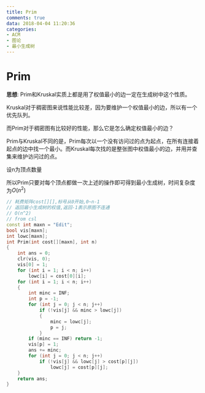 ```yaml
---
title: Prim
comments: true
data: 2018-04-04 11:20:36
categories:
- ACM
- 图论
- 最小生成树
---
```


# Prim

**思想**:
Prim和Kruskal实质上都是用了权值最小的边一定在生成树中这个性质。

Kruskal对于稠密图来说性能比较差，因为要维护一个权值最小的边，所以有一个优先队列。

而Prim对于稠密图有比较好的性能，那么它是怎么确定权值最小的边？

Prim与Kruskal不同的是，Prim每次以一个没有访问过的点为起点，在所有连接着起点的边中找一个最小。而Kruskal每次找的是整张图中权值最小的边，并用并查集来维护访问过的点。

设n为顶点数量

所以Prim只要对每个顶点都做一次上述的操作即可得到最小生成树，时间复杂度为$O(n^2)$

```cpp
// 耗费矩阵cost[][],标号从0开始,0~n-1
// 返回最小生成树的权值,返回-1表示原图不连通
// O(n^2)
// from csl
const int maxn = "Edit";
bool vis[maxn];
int lowc[maxn];
int Prim(int cost[][maxn], int n)
{
    int ans = 0;
    clr(vis, 0);
    vis[0] = 1;
    for (int i = 1; i < n; i++)
        lowc[i] = cost[0][i];
    for (int i = 1; i < n; i++)
    {
        int minc = INF;
        int p = -1;
        for (int j = 0; j < n; j++)
            if (!vis[j] && minc > lowc[j])
            {
                minc = lowc[j];
                p = j;
            }
        if (minc == INF) return -1;
        vis[p] = 1;
        ans += minc;
        for (int j = 0; j < n; j++)
            if (!vis[j] && lowc[j] > cost[p][j])
                lowc[j] = cost[p][j];
    }
    return ans;
}
```
